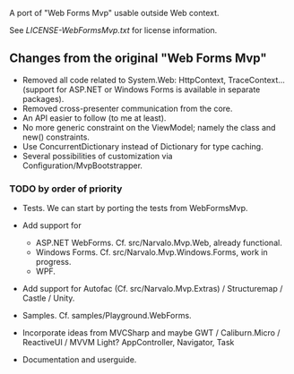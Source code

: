 ﻿
A port of "Web Forms Mvp" usable outside Web context. 

See _LICENSE-WebFormsMvp.txt_ for license information.

Changes from the original "Web Forms Mvp"
-----------------------------------------

- Removed all code related to System.Web: HttpContext, TraceContext...
  (support for ASP.NET or Windows Forms is available in separate packages).
- Removed cross-presenter communication from the core.
- An API easier to follow (to me at least).
- No more generic constraint on the ViewModel; namely the class and new() constraints.
- Use ConcurrentDictionary instead of Dictionary for type caching.
- Several possibilities of customization via Configuration/MvpBootstrapper.

### TODO by order of priority

- Tests. We can start by porting the tests from WebFormsMvp.

- Add support for 
  * ASP.NET WebForms. Cf. src/Narvalo.Mvp.Web, already functional.
  * Windows Forms. Cf. src/Narvalo.Mvp.Windows.Forms, work in progress.
  * WPF.

- Add support for Autofac (Cf. src/Narvalo.Mvp.Extras) / Structuremap / Castle / Unity.

- Samples. Cf. samples/Playground.WebForms.

- Incorporate ideas from MVCSharp and maybe GWT / Caliburn.Micro / ReactiveUI / MVVM Light?
  AppController, Navigator, Task

- Documentation and userguide.

